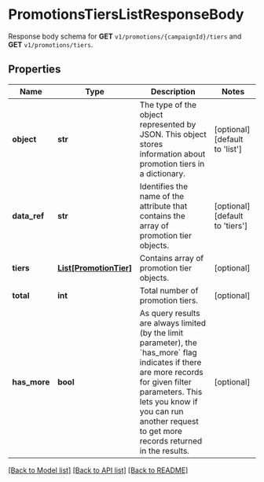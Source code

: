 # PromotionsTiersListResponseBody

Response body schema for **GET** `v1/promotions/{campaignId}/tiers` and **GET** `v1/promotions/tiers`.

## Properties

Name | Type | Description | Notes
------------ | ------------- | ------------- | -------------
**object** | **str** | The type of the object represented by JSON. This object stores information about promotion tiers in a dictionary. | [optional] [default to 'list']
**data_ref** | **str** | Identifies the name of the attribute that contains the array of promotion tier objects. | [optional] [default to 'tiers']
**tiers** | [**List[PromotionTier]**](PromotionTier.md) | Contains array of promotion tier objects. | [optional] 
**total** | **int** | Total number of promotion tiers. | [optional] 
**has_more** | **bool** | As query results are always limited (by the limit parameter), the &#x60;has_more&#x60; flag indicates if there are more records for given filter parameters. This lets you know if you can run another request to get more records returned in the results. | [optional] 

[[Back to Model list]](../README.md#documentation-for-models) [[Back to API list]](../README.md#documentation-for-api-endpoints) [[Back to README]](../README.md)


